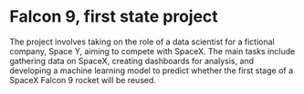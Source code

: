 # Falcon 9, first state project

The project involves taking on the role of a data scientist for a fictional company, Space Y, aiming to compete with SpaceX. The main tasks include gathering data on SpaceX, creating dashboards for analysis, and developing a machine learning model to predict whether the first stage of a SpaceX Falcon 9 rocket will be reused.
